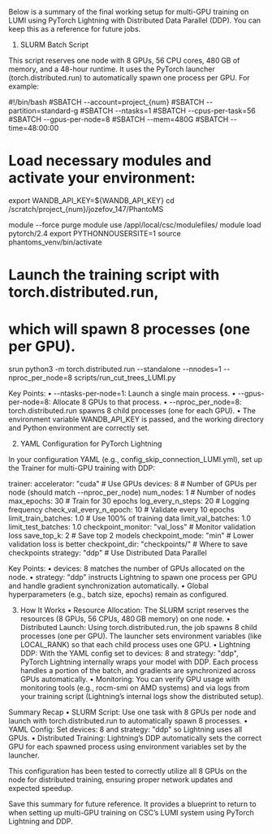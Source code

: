 Below is a summary of the final working setup for multi-GPU training on LUMI using PyTorch Lightning with Distributed Data Parallel (DDP). You can keep this as a reference for future jobs.

1. SLURM Batch Script

This script reserves one node with 8 GPUs, 56 CPU cores, 480 GB of memory, and a 48-hour runtime. It uses the PyTorch launcher (torch.distributed.run) to automatically spawn one process per GPU. For example:

#!/bin/bash
#SBATCH --account=project_{num}
#SBATCH --partition=standard-g
#SBATCH --ntasks=1
#SBATCH --cpus-per-task=56
#SBATCH --gpus-per-node=8
#SBATCH --mem=480G
#SBATCH --time=48:00:00

# Load necessary modules and activate your environment:
export WANDB_API_KEY=${WANDB_API_KEY}
cd /scratch/project_{num}/jozefov_147/PhantoMS

module --force purge
module use /appl/local/csc/modulefiles/
module load pytorch/2.4
export PYTHONNOUSERSITE=1
source phantoms_venv/bin/activate

# Launch the training script with torch.distributed.run,
# which will spawn 8 processes (one per GPU).
srun python3 -m torch.distributed.run --standalone --nnodes=1 --nproc_per_node=8 scripts/run_cut_trees_LUMI.py

Key Points:
	•	--ntasks-per-node=1: Launch a single main process.
	•	--gpus-per-node=8: Allocate 8 GPUs to that process.
	•	--nproc_per_node=8: torch.distributed.run spawns 8 child processes (one for each GPU).
	•	The environment variable WANDB_API_KEY is passed, and the working directory and Python environment are correctly set.

2. YAML Configuration for PyTorch Lightning

In your configuration YAML (e.g., config_skip_connection_LUMI.yml), set up the Trainer for multi-GPU training with DDP:

trainer:
  accelerator: "cuda"                  # Use GPUs
  devices: 8                           # Number of GPUs per node (should match --nproc_per_node)
  num_nodes: 1                         # Number of nodes
  max_epochs: 30                       # Train for 30 epochs
  log_every_n_steps: 20                # Logging frequency
  check_val_every_n_epoch: 10          # Validate every 10 epochs
  limit_train_batches: 1.0             # Use 100% of training data
  limit_val_batches: 1.0
  limit_test_batches: 1.0
  checkpoint_monitor: "val_loss"       # Monitor validation loss
  save_top_k: 2                        # Save top 2 models
  checkpoint_mode: "min"               # Lower validation loss is better
  checkpoint_dir: "checkpoints/"       # Where to save checkpoints
  strategy: "ddp"                      # Use Distributed Data Parallel

Key Points:
	•	devices: 8 matches the number of GPUs allocated on the node.
	•	strategy: "ddp" instructs Lightning to spawn one process per GPU and handle gradient synchronization automatically.
	•	Global hyperparameters (e.g., batch size, epochs) remain as configured.

3. How It Works
	•	Resource Allocation:
The SLURM script reserves the resources (8 GPUs, 56 CPUs, 480 GB memory) on one node.
	•	Distributed Launch:
Using torch.distributed.run, the job spawns 8 child processes (one per GPU). The launcher sets environment variables (like LOCAL_RANK) so that each child process uses one GPU.
	•	Lightning DDP:
With the YAML config set to devices: 8 and strategy: "ddp", PyTorch Lightning internally wraps your model with DDP. Each process handles a portion of the batch, and gradients are synchronized across GPUs automatically.
	•	Monitoring:
You can verify GPU usage with monitoring tools (e.g., rocm-smi on AMD systems) and via logs from your training script (Lightning’s internal logs show the distributed setup).

Summary Recap
	•	SLURM Script:
Use one task with 8 GPUs per node and launch with torch.distributed.run to automatically spawn 8 processes.
	•	YAML Config:
Set devices: 8 and strategy: "ddp" so Lightning uses all GPUs.
	•	Distributed Training:
Lightning’s DDP automatically sets the correct GPU for each spawned process using environment variables set by the launcher.

This configuration has been tested to correctly utilize all 8 GPUs on the node for distributed training, ensuring proper network updates and expected speedup.

Save this summary for future reference. It provides a blueprint to return to when setting up multi-GPU training on CSC’s LUMI system using PyTorch Lightning and DDP.
